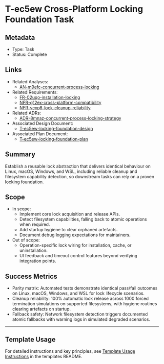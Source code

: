 # T-ec5ew Cross-Platform Locking Foundation Task

## Metadata

- Type: Task
- Status: Complete
  <!-- Draft: Under discussion | In Progress: Actively working | Complete: Code complete | Cancelled: Work intentionally halted -->

## Links

- Related Analyses:
  - [AN-m9efc-concurrent-process-locking](../../analysis/AN-m9efc-concurrent-process-locking.md)
- Related Requirements:
  - [FR-02uqo-installation-locking](../../requirements/FR-02uqo-installation-locking.md)
  - [NFR-g12ex-cross-platform-compatibility](../../requirements/NFR-g12ex-cross-platform-compatibility.md)
  - [NFR-vcxp8-lock-cleanup-reliability](../../requirements/NFR-vcxp8-lock-cleanup-reliability.md)
- Related ADRs:
  - [ADR-8mnaz-concurrent-process-locking-strategy](../../adr/ADR-8mnaz-concurrent-process-locking-strategy.md)
- Associated Design Document:
  - [T-ec5ew-locking-foundation-design](./design.md)
- Associated Plan Document:
  - [T-ec5ew-locking-foundation-plan](./plan.md)

## Summary

Establish a reusable lock abstraction that delivers identical behaviour on Linux, macOS, Windows, and WSL, including reliable cleanup and filesystem capability detection, so downstream tasks can rely on a proven locking foundation.

## Scope

- In scope:
  - Implement core lock acquisition and release APIs.
  - Detect filesystem capabilities, falling back to atomic operations when required.
  - Add startup hygiene to clear orphaned artefacts.
  - Document debug logging expectations for maintainers.
- Out of scope:
  - Operation-specific lock wiring for installation, cache, or uninstallation.
  - UI feedback and timeout control features beyond verifying integration points.

## Success Metrics

- Parity matrix: Automated tests demonstrate identical pass/fail outcomes on Linux, macOS, Windows, and WSL for lock lifecycle scenarios.
- Cleanup reliability: 100% automatic lock release across 1000 forced termination simulations on supported filesystems, with hygiene routines clearing artefacts on startup.
- Fallback safety: Network filesystem detection triggers documented atomic fallbacks with warning logs in simulated degraded scenarios.

---

## Template Usage

For detailed instructions and key principles, see [Template Usage Instructions](../../templates/README.md#task-template-taskmd) in the templates README.
